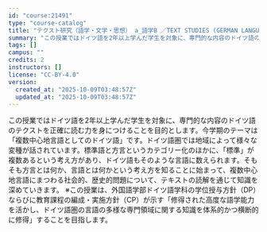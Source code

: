 ```yaml
---
id: "course:21491"
type: "course-catalog"
title: "テクスト研究（語学・文学・思想） a_語学B ／TEXT STUDIES (GERMAN LANGUAGE, LITERATURE AND THOUGHT) a"
summary: "この授業ではドイツ語を2年以上学んだ学生を対象に、専門的な内容のドイツ語のテクストを正確に読む力を身につけることを目的とします。今学期のテーマは「複数中心地言語としてのドイツ語」です。ドイツ語圏では地域によって様々な変種が話されています。標…"
tags: []
campus: ""
credits: 2
instructors: []
license: "CC-BY-4.0"
version:
  created_at: "2025-10-09T03:48:57Z"
  updated_at: "2025-10-09T03:48:57Z"
---
```

この授業ではドイツ語を2年以上学んだ学生を対象に、専門的な内容のドイツ語のテクストを正確に読む力を身につけることを目的とします。今学期のテーマは「複数中心地言語としてのドイツ語」です。ドイツ語圏では地域によって様々な変種が話されています。標準語と方言というカテゴリー化のほかに、「標準」が複数あるという考え方があり、ドイツ語もそのような言語に数えられます。そもそも方言とは何か、言語とは何かという考え方を知ることに始まって、複数中心地言語にまつわる社会的、歴史的問題について、テキストの読解を通じて知識を深めていきます。 ※この授業は、外国語学部ドイツ語学科の学位授与方針（DP）ならびに教育課程の編成・実施方針（CP）が示す「修得された高度な語学能力を活かし、ドイツ語圏の言語の多様な専門領域に関する知識を体系的かつ横断的に修得」することを目指します。
